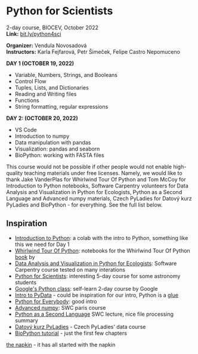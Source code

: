 # Python for Scientists
2-day course, BIOCEV, October 2022\
**Link:** [bit.ly/python4sci](https://bit.ly/python4sci)

**Organizer:** Vendula Novosadová\
**Instructors:** Karla Fejfarová, Petr Šimeček, Felipe Castro Nepomuceno

**DAY 1 (OCTOBER 19, 2022)**

* Variable, Numbers, Strings, and Booleans
* Control Flow
* Tuples, Lists, and Dictionaries
* Reading and Writing files
* Functions
* String formatting, regular expressions

**DAY 2: (OCTOBER 20, 2022)**

* VS Code
* Introduction to numpy
* Data manipulation with pandas
* Visualization: pandas and seaborn
* BioPython: working with FASTA files

This course would not be possible if other people would not enable high-quality teaching materials under free licenses. Namely, we would like to thank Jake VanderPlas for Whirlwind Tour Of Python and Tom McCoy for Introduction to Python notebooks, Software Carpentry volunteers for Data Analysis and Visualization in Python for Ecologists, Python as a Second Language and Advanced numpy materials, Czech PyLadies for Datový kurz PyLadies and BioPython - for everything. See the full list below.

## Inspiration

* [Introduction to Python](https://colab.research.google.com/drive/1ghPQaTEdO9UH4s3gGD5OXmkYNvIwm2Zi?usp=sharing): a colab with the intro to Python, something like this we need for Day 1
* [Whirlwind Tour Of Python](https://github.com/jakevdp/WhirlwindTourOfPython): notebooks for the Whirlwind Tour Of Python [book](https://s3-us-west-2.amazonaws.com/python-notes/a-whirlwind-tour-of-python-2.pdf) by 
* [Data Analysis and Visualization in Python for Ecologists](https://datacarpentry.org/python-ecology-lesson/): Software Carpentry course tested on many interations
* [Python for Scientists](https://astrofrog.github.io/py4sci/): interesting 5-day course for some astronomy students
* [Google's Python class](https://developers.google.com/edu/python): self-learn 2-day course by Google
* [Intro to PyData](https://speakerdeck.com/jakevdp/intro-to-pydata) - could be inspiration for our intro, Python is a [glue](https://speakerdeck.com/jakevdp/the-unexpected-effectiveness-of-python-in-science?slide=34)
* [Python for Everybody](https://books.trinket.io/pfe/01-intro.html): good intro
* [Advanced numpy](https://paris-swc.github.io/advanced-numpy-lesson/index.html): SWC paris course 
* [Python as a Second Language](https://swcarpentry.github.io/python-second-language/12-file-io/) SWC lecture, nice file processing summary
* [Datový kurz PyLadies](https://naucse.python.cz/2021/pydata-praha-jaro/) - Czech PyLadies' data course
* [BioPython tutorial](http://biopython.org/DIST/docs/tutorial/Tutorial.html) - just the first few chapters 

[the napkin](https://photos.app.goo.gl/GNxXvnjFSSUuYrft9) - it has all started with the napkin
